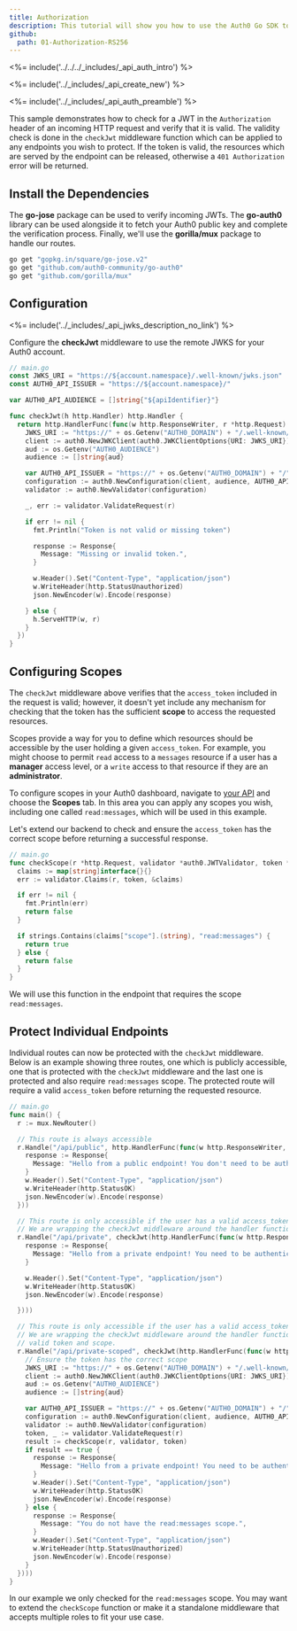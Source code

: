```yaml
---
title: Authorization
description: This tutorial will show you how to use the Auth0 Go SDK to add authentication and authorization to your API.
github:
  path: 01-Authorization-RS256
---
```


<%= include('../../../_includes/_api_auth_intro') %>

<%= include('../_includes/_api_create_new') %>

<%= include('../_includes/_api_auth_preamble') %>

This sample demonstrates how to check for a JWT in the `Authorization` header of an incoming HTTP request and verify that it is valid. The validity check is done in the `checkJwt` middleware function which can be applied to any endpoints you wish to protect. If the token is valid, the resources which are served by the endpoint can be released, otherwise a `401 Authorization` error will be returned.

## Install the Dependencies

The **go-jose** package can be used to verify incoming JWTs. The **go-auth0** library can be used alongside it to fetch your Auth0 public key and complete the verification process. Finally, we'll use the **gorilla/mux** package to handle our routes.

```bash
go get "gopkg.in/square/go-jose.v2"
go get "github.com/auth0-community/go-auth0"
go get "github.com/gorilla/mux"
```

## Configuration

<%= include('../_includes/_api_jwks_description_no_link') %>

Configure the **checkJwt** middleware to use the remote JWKS for your Auth0 account.

```go
// main.go
const JWKS_URI = "https://${account.namespace}/.well-known/jwks.json"
const AUTH0_API_ISSUER = "https://${account.namespace}/"

var AUTH0_API_AUDIENCE = []string{"${apiIdentifier}"}

func checkJwt(h http.Handler) http.Handler {
  return http.HandlerFunc(func(w http.ResponseWriter, r *http.Request) {
    JWKS_URI := "https://" + os.Getenv("AUTH0_DOMAIN") + "/.well-known/jwks.json"
    client := auth0.NewJWKClient(auth0.JWKClientOptions{URI: JWKS_URI})
    aud := os.Getenv("AUTH0_AUDIENCE")
    audience := []string{aud}

    var AUTH0_API_ISSUER = "https://" + os.Getenv("AUTH0_DOMAIN") + "/"
    configuration := auth0.NewConfiguration(client, audience, AUTH0_API_ISSUER, jose.RS256)
    validator := auth0.NewValidator(configuration)

    _, err := validator.ValidateRequest(r)

    if err != nil {
      fmt.Println("Token is not valid or missing token")

	  response := Response{
		Message: "Missing or invalid token.",
	  }

	  w.Header().Set("Content-Type", "application/json")
	  w.WriteHeader(http.StatusUnauthorized)
	  json.NewEncoder(w).Encode(response)

	} else {
      h.ServeHTTP(w, r)
	}
  })
}
```

## Configuring Scopes

The `checkJwt` middleware above verifies that the `access_token` included in the request is valid; however, it doesn't yet include any mechanism for checking that the token has the sufficient **scope** to access the requested resources.

Scopes provide a way for you to define which resources should be accessible by the user holding a given `access_token`. For example, you might choose to permit `read` access to a `messages` resource if a user has a **manager** access level, or a `write` access to that resource if they are an **administrator**.

To configure scopes in your Auth0 dashboard, navigate to [your API](${manage_url}/#/apis) and choose the **Scopes** tab. In this area you can apply any scopes you wish, including one called `read:messages`, which will be used in this example.

Let's extend our backend to check and ensure the `access_token` has the correct scope before returning a successful response.

```go
// main.go
func checkScope(r *http.Request, validator *auth0.JWTValidator, token *jwt.JSONWebToken) bool {
  claims := map[string]interface{}{}
  err := validator.Claims(r, token, &claims)

  if err != nil {
    fmt.Println(err)
    return false
  }

  if strings.Contains(claims["scope"].(string), "read:messages") {
    return true
  } else {
    return false
  }
}
```

We will use this function in the endpoint that requires the scope `read:messages`.

## Protect Individual Endpoints

Individual routes can now be protected with the `checkJwt` middleware. Below is an example showing three routes, one which is publicly accessible, one that is protected with the `checkJwt` middleware and the last one is protected and also require `read:messages` scope. The protected route will require a valid `access_token` before returning the requested resource.

```go
// main.go
func main() {
  r := mux.NewRouter()

  // This route is always accessible
  r.Handle("/api/public", http.HandlerFunc(func(w http.ResponseWriter, r *http.Request) {
    response := Response{
      Message: "Hello from a public endpoint! You don't need to be authenticated to see this.",
    }
    w.Header().Set("Content-Type", "application/json")
    w.WriteHeader(http.StatusOK)
    json.NewEncoder(w).Encode(response)
  }))

  // This route is only accessible if the user has a valid access_token
  // We are wrapping the checkJwt middleware around the handler function which will check for a valid token.
  r.Handle("/api/private", checkJwt(http.HandlerFunc(func(w http.ResponseWriter, r *http.Request) {
    response := Response{
      Message: "Hello from a private endpoint! You need to be authenticated to see this.",
    }

    w.Header().Set("Content-Type", "application/json")
    w.WriteHeader(http.StatusOK)
    json.NewEncoder(w).Encode(response)

  })))

  // This route is only accessible if the user has a valid access_token with the read:messages scope
  // We are wrapping the checkJwt middleware around the handler function which will check for a
  // valid token and scope.
  r.Handle("/api/private-scoped", checkJwt(http.HandlerFunc(func(w http.ResponseWriter, r *http.Request) {
    // Ensure the token has the correct scope
    JWKS_URI := "https://" + os.Getenv("AUTH0_DOMAIN") + "/.well-known/jwks.json"
    client := auth0.NewJWKClient(auth0.JWKClientOptions{URI: JWKS_URI})
    aud := os.Getenv("AUTH0_AUDIENCE")
    audience := []string{aud}

    var AUTH0_API_ISSUER = "https://" + os.Getenv("AUTH0_DOMAIN") + "/"
    configuration := auth0.NewConfiguration(client, audience, AUTH0_API_ISSUER, jose.RS256)
    validator := auth0.NewValidator(configuration)
    token, _ := validator.ValidateRequest(r)
    result := checkScope(r, validator, token)
    if result == true {
      response := Response{
        Message: "Hello from a private endpoint! You need to be authenticated and have a scope of read:messages to see this.",
      }
      w.Header().Set("Content-Type", "application/json")
      w.WriteHeader(http.StatusOK)
      json.NewEncoder(w).Encode(response)
    } else {
      response := Response{
        Message: "You do not have the read:messages scope.",
      }
      w.Header().Set("Content-Type", "application/json")
      w.WriteHeader(http.StatusUnauthorized)
      json.NewEncoder(w).Encode(response)
    }
  })))
}
```

In our example we only checked for the `read:messages` scope. You may want to extend the `checkScope` function or make it a standalone middleware that accepts multiple roles to fit your use case.
